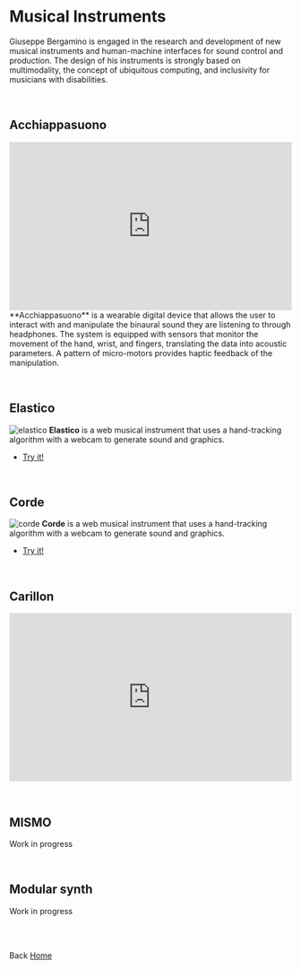 # Musical Instruments

Giuseppe Bergamino is engaged in the research and development of new musical instruments and human-machine interfaces for sound control and production. The design of his instruments is strongly based on multimodality, the concept of ubiquitous computing, and inclusivity for musicians with disabilities.

<br>

## Acchiappasuono
<iframe src="https://drive.google.com/file/d/1OmikigeI06LJdsWNSrhJroaQ7jGmorMc/preview" style = "height: 300px; width: 100%; border: none"> </iframe>
**Acchiappasuono** is a wearable digital device that allows the user to interact with and manipulate the binaural sound they are listening to through headphones. The system is equipped with sensors that monitor the movement of the hand, wrist, and fingers, translating the data into acoustic parameters. A pattern of micro-motors provides haptic feedback of the manipulation.

<p></p>
<br>

## Elastico
![elastico](https://giuseppebergamino.github.io/Home/Musical_Instruments/elastico.png)
**Elastico** is a web musical instrument that uses a hand-tracking algorithm with a webcam to generate sound and graphics.<br>
- [Try it!](https://editor.p5js.org/Berg_/full/H0KQhYxzf)

<p></p>
<br>

## Corde
![corde](https://giuseppebergamino.github.io/Home/Musical_Instruments/corde.png)
**Corde** is a web musical instrument that uses a hand-tracking algorithm with a webcam to generate sound and graphics.<br>
- [Try it!](https://editor.p5js.org/Berg_/full/fac12HIMP)
<p></p>
<br>

## Carillon
<iframe src="https://drive.google.com/file/d/1kmRkqCVMw1u1oduzyNbOYRcRz3Oq1cJX/preview" style = "height: 300px; width: 100%; border: none"> </iframe>

<p></p>
<br>

## MISMO
Work in progress
<p></p>
<br>

## Modular synth 
Work in progress
<p></p>
<br>




<br>

Back [Home](https://giuseppebergamino.github.io/Home/)

